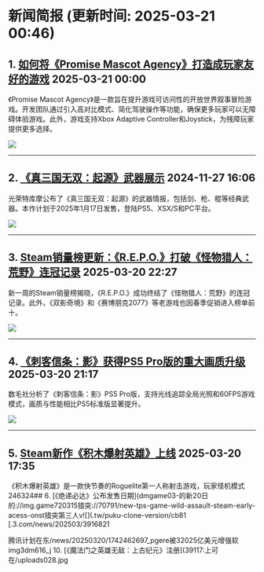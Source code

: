 # 新闻简报 (更新时间: 2025-03-21 00:46)

## 1. [如何将《Promise Mascot Agency》打造成玩家友好的游戏](https://news.xbox.com/en-us/2025/03/20/how-promise-mascot-agency-built-with-accessibility/) 2025-03-21 00:00

《Promise Mascot Agency》是一款旨在提升游戏可访问性的开放世界叙事冒险游戏。开发团队通过引入高对比模式、简化驾驶操作等功能，确保更多玩家可以无障碍体验游戏。此外，游戏支持Xbox Adaptive Controller和Joystick，为残障玩家提供更多选择。

![](https://pub-f354ec240bea480db7320bd0e29d972e.r2.dev/sites/2/2025/03/PromiseMascotAgency_KeyArt_4K-7fa3faa614458ff8b56c.jpg)

---

## 2. [《真三国无双：起源》武器展示](https://www.3dmgame.com/news/202411/3909532.html) 2024-11-27 16:06

光荣特库摩公布了《真三国无双：起源》的武器情报，包括剑、枪、棍等经典武器。本作计划于2025年1月17日发售，登陆PS5、XSX/S和PC平台。

![](https://img.3dmgame.com/uploads/images/news/20241127/1732695087_113996.jpg)

---

## 3. [Steam销量榜更新：《R.E.P.O.》打破《怪物猎人：荒野》连冠记录](https://www.3dmgame.com/news/202503/3916829.html) 2025-03-20 22:27

新一周的Steam销量榜揭晓，《R.E.P.O.》成功终结了《怪物猎人：荒野》的连冠记录。此外，《双影奇境》和《赛博朋克2077》等老游戏也因春季促销进入榜单前十。

![](https://img.3dmgame.com/uploads/images/news/20250320/1742480610_712990_jpg_r.jpg)

---

## 4. [《刺客信条：影》获得PS5 Pro版的重大画质升级](https://www.3dmgame.com/news/202503/3916827.html) 2025-03-20 21:17

数毛社分析了《刺客信条：影》PS5 Pro版，支持光线追踪全局光照和60FPS游戏模式，画质与性能相比PS5标准版显著提升。

![](https://img.3dmgame.com/uploads/images/news/20250320/1742476928_786354_jpg_r.jpg)

---

## 5. [Steam新作《积木爆射英雄》上线](https://www.3dmgame.com/news/202503/3916820.html) 2025-03-20 17:35

《积木爆射英雄》是一款快节奏的Roguelite第一人称射击游戏，玩家怪机模式246324## 6. [《绝递必达》公布发售日期](dmgame03-的新20日的://img.game720315猎突://70791/new-tps-game-wild-assault-steam-early-acess-onst猎突第三人v![](.tw/puku-clone-version/cb81 [.3.com/news/202503/3916821

腾讯计划在东/news/20250320/1742462697_pgere被32025亿美元增强软img3dm616_j 10. [《魔法门之英雄无敌：上古纪元》注册](39117:上可在/uploads028.jpg